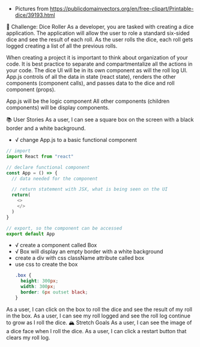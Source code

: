 - Pictures from https://publicdomainvectors.org/en/free-clipart/Printable-dice/39193.html


🎲 Challenge: Dice Roller
As a developer, you are tasked with creating a dice application. The application will allow the user to role a standard six-sided dice and see the result of each roll. As the user rolls the dice, each roll gets logged creating a list of all the previous rolls.  

When creating a project it is important to think about organization of your code. It is best practice to separate and compartmentalize all the actions in your code. The dice UI will be in its own component as will the roll log UI. App.js controls of all the data in state (react state), renders the other components (component calls), and passes data to the dice and roll component (props).

App.js will be the logic component
All other components (children components) will be display components.

📚 User Stories
As a user, I can see a square box on the screen with a black border and a white background.
- √ change App.js to a basic functional component
```js
// import
import React from "react"

// declare functional component
const App = () => {
  // data needed for the component

  // return statement with JSX, what is being seen on the UI
  return(
    <>
    </>
  )
}

// export, so the component can be accessed
export default App
```
- √ create a component called Box
- √ Box will display an empty border with a white background
- create a div with css className attribute called box
- use css to create the box
  ```css
  .box {
    height: 300px;
    width: 300px;
    border: 6px outset black;
  }
  ```


As a user, I can click on the box to roll the dice and see the result of my roll in the box.
As a user, I can see my roll logged and see the roll log continue to grow as I roll the dice.
🏔 Stretch Goals
As a user, I can see the image of a dice face when I roll the dice.
As a user, I can click a restart button that clears my roll log.